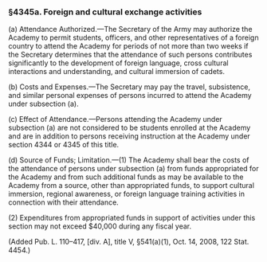 ### §4345a. Foreign and cultural exchange activities ###

(a) Attendance Authorized.—The Secretary of the Army may authorize the Academy to permit students, officers, and other representatives of a foreign country to attend the Academy for periods of not more than two weeks if the Secretary determines that the attendance of such persons contributes significantly to the development of foreign language, cross cultural interactions and understanding, and cultural immersion of cadets.

(b) Costs and Expenses.—The Secretary may pay the travel, subsistence, and similar personal expenses of persons incurred to attend the Academy under subsection (a).

(c) Effect of Attendance.—Persons attending the Academy under subsection (a) are not considered to be students enrolled at the Academy and are in addition to persons receiving instruction at the Academy under section 4344 or 4345 of this title.

(d) Source of Funds; Limitation.—(1) The Academy shall bear the costs of the attendance of persons under subsection (a) from funds appropriated for the Academy and from such additional funds as may be available to the Academy from a source, other than appropriated funds, to support cultural immersion, regional awareness, or foreign language training activities in connection with their attendance.

(2) Expenditures from appropriated funds in support of activities under this section may not exceed $40,000 during any fiscal year.

(Added Pub. L. 110–417, [div. A], title V, §541(a)(1), Oct. 14, 2008, 122 Stat. 4454.)